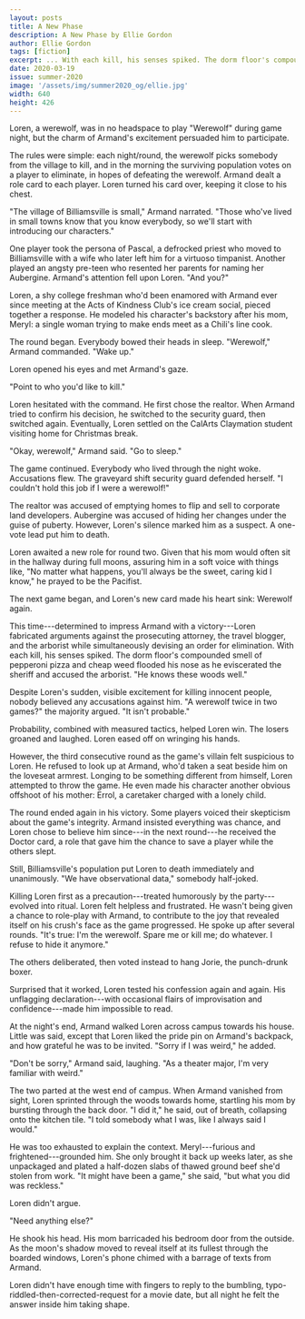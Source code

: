 ```yaml
---
layout: posts
title: A New Phase
description: A New Phase by Ellie Gordon
author: Ellie Gordon
tags: [fiction]
excerpt: ... With each kill, his senses spiked. The dorm floor's compounded smell of pepperoni pizza and cheap weed flooded his nose as he eviscerated the sheriff and accused the arborist ...
date: 2020-03-19
issue: summer-2020
image: '/assets/img/summer2020_og/ellie.jpg'
width: 640
height: 426
---
```



Loren, a werewolf, was in no headspace to play "Werewolf" during game
night, but the charm of Armand's excitement persuaded him to
participate.

The rules were simple: each night/round, the werewolf picks somebody
from the village to kill, and in the morning the surviving population
votes on a player to eliminate, in hopes of defeating the werewolf.
Armand dealt a role card to each player. Loren turned his card over,
keeping it close to his chest.

"The village of Billiamsville is small," Armand narrated. "Those who've
lived in small towns know that you know everybody, so we'll start with
introducing our characters."

One player took the persona of Pascal, a defrocked priest who moved to
Billiamsville with a wife who later left him for a virtuoso timpanist.
Another played an angsty pre-teen who resented her parents for naming
her Aubergine. Armand's attention fell upon Loren. "And you?"

Loren, a shy college freshman who'd been enamored with Armand ever since
meeting at the Acts of Kindness Club's ice cream social, pieced together
a response. He modeled his character's backstory after his mom, Meryl: a
single woman trying to make ends meet as a Chili's line cook.

The round began. Everybody bowed their heads in sleep. "Werewolf,"
Armand commanded. "Wake up."

Loren opened his eyes and met Armand's gaze.

"Point to who you'd like to kill."

Loren hesitated with the command. He first chose the realtor. When
Armand tried to confirm his decision, he switched to the security guard,
then switched again. Eventually, Loren settled on the CalArts Claymation
student visiting home for Christmas break.

"Okay, werewolf," Armand said. "Go to sleep."

The game continued. Everybody who lived through the night woke.
Accusations flew. The graveyard shift security guard defended herself.
"I couldn't hold this job if I were a werewolf!"

The realtor was accused of emptying homes to flip and sell to corporate
land developers. Aubergine was accused of hiding her changes under the
guise of puberty. However, Loren's silence marked him as a suspect. A
one-vote lead put him to death.

Loren awaited a new role for round two. Given that his mom would often
sit in the hallway during full moons, assuring him in a soft voice with
things like, "No matter what happens, you'll always be the sweet, caring
kid I know," he prayed to be the Pacifist.

The next game began, and Loren's new card made his heart sink: Werewolf
again.

This time---determined to impress Armand with a victory---Loren
fabricated arguments against the prosecuting attorney, the travel
blogger, and the arborist while simultaneously devising an order for
elimination. With each kill, his senses spiked. The dorm floor's
compounded smell of pepperoni pizza and cheap weed flooded his nose as
he eviscerated the sheriff and accused the arborist. "He knows these
woods well."

Despite Loren's sudden, visible excitement for killing innocent people,
nobody believed any accusations against him. "A werewolf twice in two
games?" the majority argued. "It isn't probable."

Probability, combined with measured tactics, helped Loren win. The
losers groaned and laughed. Loren eased off on wringing his hands.

However, the third consecutive round as the game's villain felt
suspicious to Loren. He refused to look up at Armand, who'd taken a seat
beside him on the loveseat armrest. Longing to be something different
from himself, Loren attempted to throw the game. He even made his
character another obvious offshoot of his mother: Errol, a caretaker
charged with a lonely child.

The round ended again in his victory. Some players voiced their
skepticism about the game's integrity. Armand insisted everything was
chance, and Loren chose to believe him since---in the next round---he
received the Doctor card, a role that gave him the chance to save a
player while the others slept.

Still, Billiamsville's population put Loren to death immediately and
unanimously. "We have observational data," somebody half-joked.

Killing Loren first as a precaution---treated humorously by the
party---evolved into ritual. Loren felt helpless and frustrated. He
wasn't being given a chance to role-play with Armand, to contribute to
the joy that revealed itself on his crush's face as the game progressed.
He spoke up after several rounds. "It's true: I'm the werewolf. Spare me
or kill me; do whatever. I refuse to hide it anymore."

The others deliberated, then voted instead to hang Jorie, the
punch-drunk boxer.

Surprised that it worked, Loren tested his confession again and again.
His unflagging declaration---with occasional flairs of improvisation and
confidence---made him impossible to read.

At the night's end, Armand walked Loren across campus towards his house.
Little was said, except that Loren liked the pride pin on Armand's
backpack, and how grateful he was to be invited. "Sorry if I was weird,"
he added.

"Don't be sorry," Armand said, laughing. "As a theater major, I'm very
familiar with weird."

The two parted at the west end of campus. When Armand vanished from
sight, Loren sprinted through the woods towards home, startling his mom
by bursting through the back door. "I did it," he said, out of breath,
collapsing onto the kitchen tile. "I told somebody what I was, like I
always said I would."

He was too exhausted to explain the context. Meryl---furious and
frightened---grounded him. She only brought it back up weeks later, as
she unpackaged and plated a half-dozen slabs of thawed ground beef she'd
stolen from work. "It might have been a game," she said, "but what you
did was reckless."

Loren didn't argue.

"Need anything else?"

He shook his head. His mom barricaded his bedroom door from the outside.
As the moon's shadow moved to reveal itself at its fullest through the
boarded windows, Loren's phone chimed with a barrage of texts from
Armand.

Loren didn't have enough time with fingers to reply to the bumbling,
typo-riddled-then-corrected-request for a movie date, but all night he
felt the answer inside him taking shape.
